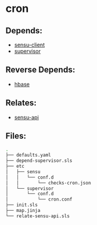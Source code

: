 # cron

## Depends:

  -  [sensu-client](/salt/sensu-client)
  -  [supervisor](/salt/supervisor)

## Reverse Depends:

  -  [hbase](/salt/hbase)

## Relates:

  -  [sensu-api](/salt/sensu-api)

## Files:

```bash
.
├── defaults.yaml
├── depend-supervisor.sls
├── etc
│   ├── sensu
│   │   └── conf.d
│   │       └── checks-cron.json
│   └── supervisor
│       └── conf.d
│           └── cron.conf
├── init.sls
├── map.jinja
└── relate-sensu-api.sls
```

